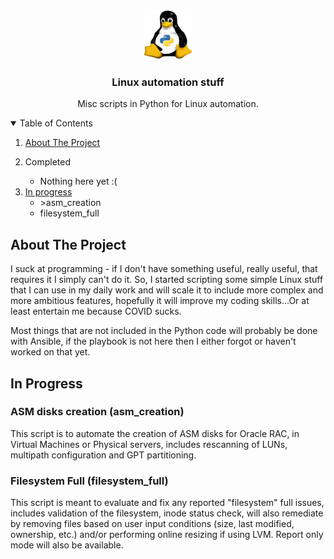 <!-- README TEMPLATE FROM https://github.com/othneildrew/Best-README-Template -->
<!-- PROJECT LOGO -->
<br />
<p align="center">
  <a href="https://github.com/youstrollin/linux_automation">
    <img src="images/tux-python.png" alt="Logo" width="80" height="80">
  </a>

  <h3 align="center">Linux automation stuff</h3>

  <p align="center">
    Misc scripts in Python for Linux automation.
  </p>
</p>


<!-- TABLE OF CONTENTS -->
<details open="open">
  <summary>Table of Contents</summary>
  <ol>
    <li>
      <a href="#about-the-project">About The Project</a>
    </li>
    <li>
      <p><a>Completed</a>
      <ul>
        <li><a>Nothing here yet :(</a></li>
      </ul>
    </li>
    <li>
      <a href="#in-progress">In progress</a>
      <ul>
        <li>>asm_creation</li>
        <li>filesystem_full</li>
      </ul>
    </li>
</details>

<!-- ABOUT THE PROJECT -->
## About The Project

I suck at programming - if I don't have something useful, really useful, that requires it I simply can't do it. So, I started scripting some simple Linux stuff that I can use in my daily work and will scale it to include more complex and more ambitious features, hopefully it will improve my coding skills...Or at least entertain me because COVID sucks.

Most things that are not included in the Python code will probably be done with Ansible, if the playbook is not here then I either forgot or haven't worked on that yet.

## In Progress

### ASM disks creation (asm_creation)

This script is to automate the creation of ASM disks for Oracle RAC, in Virtual Machines or Physical servers, includes rescanning of LUNs, multipath configuration and GPT partitioning.

### Filesystem Full (filesystem_full)

This script is meant to evaluate and fix any reported "filesystem" full issues, includes validation of the filesystem, inode status check, will also remediate by removing files based on user input conditions (size, last modified, ownership, etc.) and/or performing online resizing if using LVM. Report only mode will also be available.
